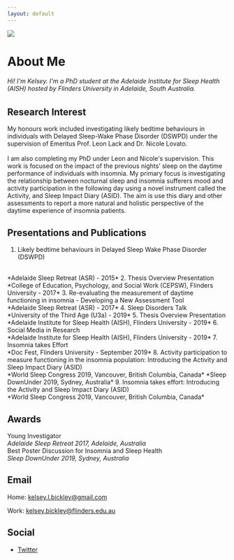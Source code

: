 ```yaml
---
layout: default
---
```

<img class="profile-picture" src="https://avatars3.githubusercontent.com/u/55018702?s=300">

# About Me
###### Hi! I'm Kelsey. I'm a PhD student at the Adelaide Institute for Sleep Health (AISH) hosted by Flinders University in Adelaide, South Australia.


## Research Interest

My honours work included investigating likely bedtime behaviours in individuals with Delayed Sleep-Wake Phase Disorder (DSWPD) under the supervision of Emeritus Prof. Leon Lack and Dr. Nicole Lovato.
<br>
<br>
I am also completing my PhD under Leon and Nicole's supervision.  This work is focused on the impact of the previous nights’ sleep on the daytime performance of individuals with insomnia. My primary focus is investigating the relationship between nocturnal sleep and insomnia sufferers mood and activity participation in the following day using a novel instrument called the Activity, and Sleep Impact Diary (ASID). The aim is use this diary and other assessments to report a more natural and holistic perspective of the daytime experience of insomnia patients.  

## Presentations and Publications

1. Likely bedtime behaviours in Delayed Sleep Wake Phase Disorder (DSWPD)
<br>
*Adelaide Sleep Retreat (ASR) - 2015*
2. Thesis Overview Presentation
<br>
*College of Education, Psychology, and Social Work (CEPSW), Flinders University - 2017*
3. Re-evaluating the measurement of daytime functioning in insomnia - Developing a New Assessment Tool
<br>
*Adelaide Sleep Retreat (ASR) - 2017*
4. Sleep Disorders Talk
<br>
*University of the Third Age (U3a) - 2019*
5. Thesis Overview Presentation
<br>
*Adelaide Institute for Sleep Health (AISH), Flinders University - 2019*
6. Social Media in Research
<br>
*Adelaide Institute for Sleep Health (AISH), Flinders University - 2019*
7. Insomnia takes Effort
<br>
*Doc Fest, Flinders University - September 2019*
8. Activity participation to measure functioning in the insomnia population:  
Introducing the Activity and Sleep Impact Diary (ASID)
<br>
*World Sleep Congress 2019, Vancouver, British Columbia, Canada*
*Sleep DownUnder 2019, Sydney, Australia*
9. Insomnia takes effort:  Introducing the Activity and Sleep Impact Diary (ASID)
<br>
*World Sleep Congress 2019, Vancouver, British Columbia, Canada*


## Awards
Young Investigator
<br>
*Adelaide Sleep Retreat 2017, Adelaide, Australia*
<br>
Best Poster Discussion for Insomnia and Sleep Health
<br>
*Sleep DownUnder 2019, Sydney, Australia*


## Email

Home: [kelsey.l.bickley@gmail.com](mailto:kelsey.l.bickley@gmail.com)

Work: [kelsey.bickley@flinders.edu.au](mailto:kelsey.bickley@flinders.edu.au)


## Social

* [Twitter](https://twitter.com/kelseylbickley)
<!-- * [LinkedIn](https://www.linkedin.com/in/) -->
